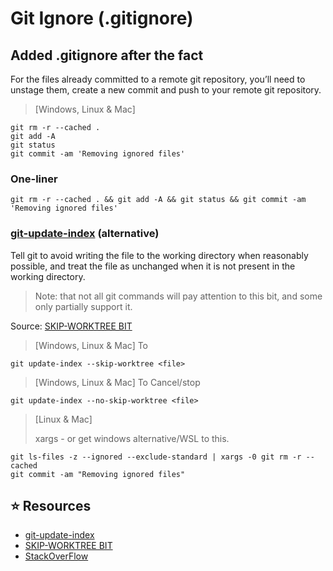 # Git Ignore (.gitignore)

## Added .gitignore after the fact

For the files already committed to a remote git repository, you’ll need to unstage them, create a new commit and push to your remote git repository.

> [Windows, Linux & Mac] 
```git
git rm -r --cached .
git add -A
git status
git commit -am 'Removing ignored files'
```

### One-liner
```git
git rm -r --cached . && git add -A && git status && git commit -am 'Removing ignored files'
```

### [git-update-index](https://www.git-scm.com/docs/git-update-index) (alternative)

 Tell git to avoid writing the file to the working directory when reasonably possible, and treat the file as unchanged when it is not present in the working directory.

>Note: that not all git commands will pay attention to this bit, and some only partially support it.

Source: [SKIP-WORKTREE BIT](https://www.git-scm.com/docs/git-update-index#_skip_worktree_bit)

> [Windows, Linux & Mac]
> To
```git
git update-index --skip-worktree <file>
```


> [Windows, Linux & Mac]
>To Cancel/stop
```git
git update-index --no-skip-worktree <file>
```

> [Linux & Mac]
>
> xargs - or get windows alternative/WSL to this.
```git
git ls-files -z --ignored --exclude-standard | xargs -0 git rm -r --cached
git commit -am "Removing ignored files"
```

## ⭐ Resources
- [git-update-index](https://www.git-scm.com/docs/git-update-index)
- [SKIP-WORKTREE BIT](https://www.git-scm.com/docs/git-update-index#_skip_worktree_bit)
- [StackOverFlow](https://stackoverflow.com/questions/1274057/how-do-i-make-git-forget-about-a-file-that-was-tracked-but-is-now-in-gitignore)